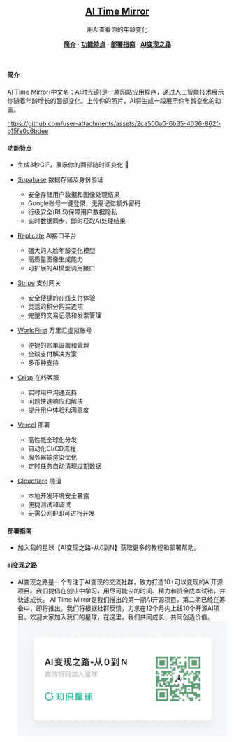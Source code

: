 <a href="https://ai-time-mirror.vercel.app/"> 
  <h2 align="center">AI Time Mirror</h2>
</a>

<p align="center">
  用AI查看你的年龄变化
</p>

<p align="center">
  <a href="#简介"><strong>简介</strong></a> ·
  <a href="#功能特点"><strong>功能特点</strong></a> ·
  <a href="#部署指南"><strong>部署指南</strong></a> ·
  <a href="#ai变现之路"><strong>AI变现之路</strong></a> 
</p>
<br/>

#### 简介

AI Time Mirror(中文名：AI时光镜)是一款网站应用程序，通过人工智能技术展示你随着年龄增长的面部变化。上传你的照片，AI将生成一段展示你年龄变化的动画。

https://github.com/user-attachments/assets/2ca500a6-6b35-4036-862f-b15fe0c6bdee

#### 功能特点

- 生成3秒GIF，展示你的面部随时间变化 🧓
- [Supabase](https://supabase.com) 数据存储及身份验证
  - 安全存储用户数据和图像处理结果
  - Google账号一键登录，无需记忆额外密码
  - 行级安全(RLS)保障用户数据隐私
  - 实时数据同步，即时获取AI处理结果

- [Replicate](https://replicate.com) AI接口平台
  - 强大的人脸年龄变化模型
  - 高质量图像生成能力
  - 可扩展的AI模型调用接口

- [Stripe](https://stripe.com) 支付网关
  - 安全便捷的在线支付体验
  - 灵活的积分购买选项
  - 完整的交易记录和发票管理

- [WorldFirst](https://www.worldfirst.com.cn/) 万里汇虚拟账号
  - 便捷的账单设置和管理
  - 全球支付解决方案
  - 多币种支持

- [Crisp](https://crisp.chat) 在线客服
  - 实时用户沟通支持
  - 问题快速响应和解决
  - 提升用户体验和满意度

- [Vercel](https://vercel.com) 部署
  - 高性能全球化分发
  - 自动化CI/CD流程
  - 服务器端渲染优化
  - 定时任务自动清理过期数据

- [Cloudflare](https://cloudflare.com) 隧道
  - 本地开发环境安全暴露
  - 便捷测试和调试
  - 无需公网IP即可进行开发

#### 部署指南

- 加入我的星球【AI变现之路-从0到N】获取更多的教程和部署帮助。

#### ai变现之路

- AI变现之路是一个专注于AI变现的交流社群，致力打造10+可以变现的AI开源项目。我们提倡在创业中学习，用尽可能少的时间、精力和资金成本试错，并快速成长。
AI Time Mirror是我们推出的第一期AI开源项目。第二期已经在筹备中，即将推出。我们将根据社群反馈，力求在12个月内上线10个开源AI项目。欢迎大家加入我们的星球，在这里，我们共同成长，共同创造价值。
![微信扫码](/public/wechat-qrcode.jpg)
